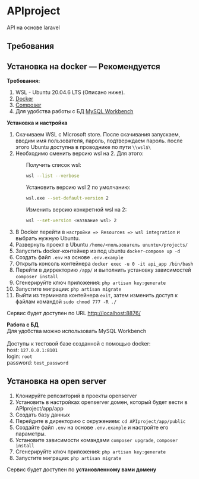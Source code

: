 # APIproject

API на основе laravel

## Требования

## Установка на docker — Рекомендуется

<b>Требования:</b>

1. WSL - Ubuntu 20.04.6 LTS (Описано ниже).
2. [Docker](https://www.docker.com/)
3. [Composer](https://getcomposer.org/)
4. Для удобства работы с БД [MySQL Workbench](https://dev.mysql.com/downloads/workbench/)

<b>Установка и настройка</b>

1. Скачиваем WSL с Microsoft store. После скачивания запускаем, вводим имя пользователя, пароль, подтверждаем пароль. после этого Ubuntu доступна в проводнике по пути `\\wsl$\`
2. Необходимо сменить версию wsl на 2. Для этого:

<div style="padding-left: 52px;">

Получить список wsl:
```bash
wsl --list --verbose
```

Установить версию wsl 2 по умолчанию:

```bash
wsl.exe --set-default-version 2
```

Изменить версию конкретной wsl на 2:
```bash
wsl --set-version <название wsl> 2
```
</div>

3. В Docker перейти в `настройки => Resources => wsl integration` и выбрать нужную Ubuntu.
4. Развернуть проект в Ubuntu `/home/<пользователь ununtu>/projects/`
5. Запустить docker-контейнер из под ubuntu `docker-compose up -d`
6. Создать файл `.env` на основе `.env.example`
7. Открыть консоль контейнера `docker exec -u 0 -it api_app /bin/bash`
8. Перейти в дирректорию `/app/` и выполнить установку зависимостей `composer install`
9. Сгенерируйте ключ приложения: `php artisan key:generate`
10. Запустите миграции: `php artisan migrate`
11. Выйти из терминала контейнера `exit`, затем изменить доступ к файлам командой `sudo chmod 777 -R ./`

Сервис будет доступен по URL [http://localhost:8876/](http://localhost:8876/)

<b>Работа с БД</b><br>
Для удобства можно использовать MySQL Workbench <br>
<br>
Доступы к тестовой базе созданной с помощью docker:<br>
host: `127.0.0.1:8101` <br>
login: `root` <br>
password: `test_password` <br>

## Установка на open server

1. Клонируйте репозиторий в проекты openserver
2. Установить в настройках openserver домен, который будет вести в APIproject/app/app
3. Создать базу данных
4. Перейдите в директорию с окружением: `cd APIproject/app/public`
5. Создайте файл `.env` на основе `.env.example` и настройте его параметры.
6. Установите зависимости командами `composer upgrade`, `composer install`
7. Сгенерируйте ключ приложения: `php artisan key:generate`
8. Запустите миграции: `php artisan migrate`

Сервис будет доступен по <b>установленному вами домену</b>
